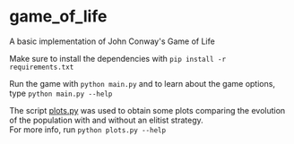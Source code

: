 # game_of_life

A basic implementation of John Conway's Game of Life

Make sure to install the dependencies with ```pip install -r requirements.txt```

Run the game with ```python main.py``` and to learn about the game options, type ```python main.py --help```

The script [plots.py](https://github.com/davifeliciano/game_of_life/blob/master/plots.py) was used to obtain some plots comparing the evolution of the population with and without an elitist strategy. <br>For more info, run ```python plots.py --help```

